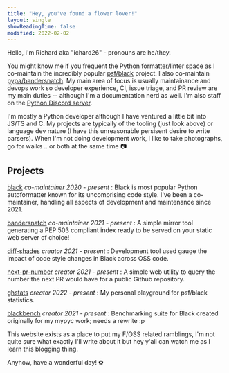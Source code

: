 ```yaml
---
title: "Hey, you've found a flower lover!"
layout: single
showReadingTime: false
modified: 2022-02-02
---
```


Hello, I'm Richard aka "ichard26" - pronouns are he/they.

You might know me if you frequent the Python formatter/linter space as I co-maintain the
incredibly popular [psf/black][black] project. I also co-maintain
[pypa/bandersnatch][bandersnatch]. My main area of focus is usually maintainance and
devops work so developer experience, CI, issue triage, and PR review are my main duties
-- although I'm a documentation nerd as well. I'm also staff on the
[Python Discord server][discord].

I'm mostly a Python developer although I have ventured a little bit into JS/TS and C. My
projects are typically of the tooling (just look above) or language dev nature (I have
this unreasonable persisent desire to write parsers). When I'm not doing development work,
I like to take photographs, go for walks .. or both at the same time 📷

## Projects

[black] _co-maintainer_ _2020 - present_
: Black is most popular Python autoformatter known for its uncomprising code style. I've
  been a co-maintainer, handling all aspects of development and maintenance since 2021.

[bandersnatch] _co-maintainer_ _2021 - present_
: A simple mirror tool generating a PEP 503 compliant index ready to be served on your
  static web server of choice!

[diff-shades] _creator_ _2021 - present_
: Development tool used gauge the impact of code style changes in Black across OSS code.

[next-pr-number] _creator_ _2021 - present_
: A simple web utility to query the number the next PR would have for a public Github
  repository.

[ghstats] _creator_ _2022 - present_
: My personal playground for psf/black statistics.

[blackbench] _creator_ _2021 - present_
: Benchmarking suite for Black created originally for my mypyc work; needs a rewrite :p

<!--
[name] *role* *[YYYY - (present or YYYY)]*
: about the project

[name]: link
-->

This website exists as a place to put my F/OSS related ramblings, I'm not
quite sure what exactly I'll write about it but hey y'all can watch me as I learn this
blogging thing.

Anyhow, have a wonderful day! ✿

[bandersnatch]: https://github.com/pypa/bandersnatch
[black]: https://github.com/psf/black
[blackbench]: https://github.com/ichard26/blackbench
[diff-shades]: https://github.com/ichard26/diff-shades
[discord]: https://discord.gg/python
[ghstats]: https://ichard26.github.io/ghstats/
[next-pr-number]: https://ichard26.github.io/next-pr-number/
